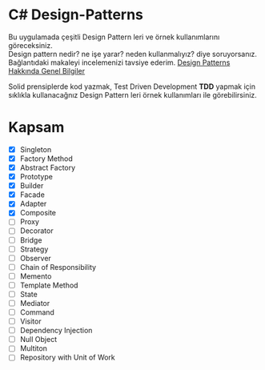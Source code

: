 # C# Design-Patterns

Bu uygulamada çeşitli Design Pattern leri ve örnek kullanımlarını göreceksiniz.  
Design pattern nedir? ne işe yarar? neden kullanmalıyız? diye soruyorsanız. Bağlantıdaki makaleyi incelemenizi tavsiye ederim. [Design Patterns Hakkında Genel Bilgiler](https://www.hermesiletisim.net/dev/design-patterns-hakkinda-genel-bilgiler#.WmUkfahl_IU)

Solid prensiplerde kod yazmak,   Test Driven Development **TDD** yapmak için sıklıkla kullanacağnız Design Pattern leri örnek kullanımları ile görebilirsiniz. 

# Kapsam

- [x] Singleton
- [x] Factory Method
- [x] Abstract Factory
- [x] Prototype
- [x] Builder
- [x] Facade
- [x] Adapter
- [x] Composite
- [ ] Proxy
- [ ] Decorator
- [ ] Bridge
- [ ] Strategy
- [ ] Observer
- [ ] Chain of Responsibility
- [ ] Memento
- [ ] Template Method
- [ ] State
- [ ] Mediator
- [ ] Command
- [ ] Visitor
- [ ] Dependency Injection
- [ ] Null Object
- [ ] Multiton
- [ ] Repository with Unit of Work
